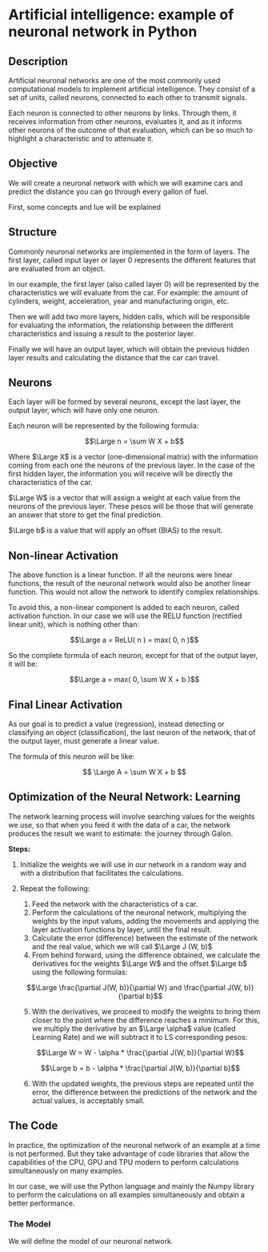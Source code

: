 # Artificial intelligence: example of neuronal network in Python

## Description
Artificial neuronal networks are one of the most commonly used computational models to implement artificial intelligence. They consist of a set of units, called neurons, connected to each other to transmit signals.

Each neuron is connected to other neurons by links. Through them, it receives information from other neurons, evaluates it, and as it informs other neurons of the outcome of that evaluation, which can be so much to highlight a characteristic and to attenuate it.

## Objective
We will create a neuronal network with which we will examine cars and predict the distance you can go through every gallon of fuel.

First, some concepts and lue will be explained

## Structure
Commonly neuronal networks are implemented in the form of layers. The first layer, called input layer or layer 0 represents the different features that are evaluated from an object.

In our example, the first layer (also called layer 0) will be represented by the characteristics we will evaluate from the car. For example: the amount of cylinders, weight, acceleration, year and manufacturing origin, etc.

Then we will add two more layers, hidden calls, which will be responsible for evaluating the information, the relationship between the different characteristics and issuing a result to the posterior layer.

Finally we will have an output layer, which will obtain the previous hidden layer results and calculating the distance that the car can travel.

## Neurons
Each layer will be formed by several neurons, except the last layer, the output layer, which will have only one neuron.

Each neuron will be represented by the following formula:

$$\Large n = \sum W X + b$$

Where $\Large X$ is a vector (one-dimensional matrix) with the information coming from each one the neurons of the previous layer. In the case of the first hidden layer, the information you will receive will be directly the characteristics of the car.

$\Large W$ is a vector that will assign a weight at each value from the neurons of the previous layer. These pesos will be those that will generate an answer that store to get the final prediction.

$\Large b$ is a value that will apply an offset (BIAS) to the result.

## Non-linear Activation
The above function is a linear function. If all the neurons were linear functions, the result of the neuronal network would also be another linear function. This would not allow the network to identify complex relationships.

To avoid this, a non-linear component is added to each neuron, called activation function. In our case we will use the RELU function (rectified linear unit), which is nothing other than:

$$\Large a = ReLU( n ) = max( 0, n )$$

So the complete formula of each neuron, except for that of the output layer, it will be:

$$\Large a = max( 0, \sum W X + b )$$

## Final Linear Activation
As our goal is to predict a value (regression), instead detecting or classifying an object (classification), the last neuron of the network, that of the output layer, must generate a linear value.

The formula of this neuron will be like:

$$
\Large A = \sum W X + b
$$

## Optimization of the Neural Network: Learning

The network learning process will involve searching values ​​for the weights we use, so that when you feed it with the data of a car, the network produces the result we want to estimate: the journey through Galon.

**Steps:**

1. Initialize the weights we will use in our network in a random way and with a distribution that facilitates the calculations.
2. Repeat the following:
    1. Feed the network with the characteristics of a car.
    2. Perform the calculations of the neuronal network, multiplying the weights by the input values, adding the movements and applying the layer activation functions by layer, until the final result.
    3. Calculate the error (difference) between the estimate of the network and the real value, which we will call $\Large J (W, b)$
    4. From behind forward, using the difference obtained, we calculate the derivatives for the weights $\Large W$ and the offset $\Large b$ using the following formulas:

    $$\Large \frac{\partial J(W, b)}{\partial W}  and  \frac{\partial J(W, b)}{\partial b}$$

    5. With the derivatives, we proceed to modify the weights to bring them closer to the point where the difference reaches a minimum. For this, we multiply the derivative by an $\Large \alpha$ value (called Learning Rate) and we will subtract it to LS corresponding pesos:

    $$\Large W = W - \alpha * \frac{\partial J(W, b)}{\partial W}$$

    $$\Large b = b - \alpha * \frac{\partial J(W, b)}{\partial b}$$

    6. With the updated weights, the previous steps are repeated until the error, the difference between the predictions of the network and the actual values, is acceptably small.


## The Code

In practice, the optimization of the neuronal network of an example at a time is not performed. But they take advantage of code libraries that allow the capabilities of the CPU, GPU and TPU modern to perform calculations simultaneously on many examples.

In our case, we will use the Python language and mainly the Numpy library to perform the calculations on all examples simultaneously and obtain a better performance.

### The Model

We will define the model of our neuronal network.
